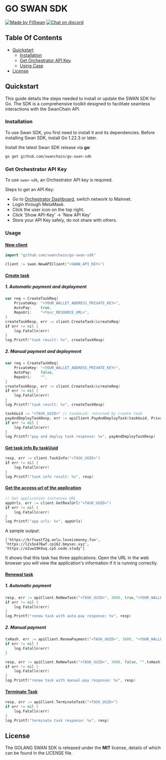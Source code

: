 # GO SWAN SDK <!-- omit in toc -->

[![Made by FilSwan](https://img.shields.io/badge/made%20by-FilSwan-green.svg)](https://www.filswan.com/)
[![Chat on discord](https://img.shields.io/badge/join%20-discord-brightgreen.svg)](https://discord.com/invite/swanchain)

## Table Of Contents<!-- omit in toc -->

- [Quickstart](#quickstart)
    - [Installation](#installation)
    - [Get Orchestrator API Key](#get-orchestrator-api-key)
    - [Using Case](#Usage)
- [License](#license)


## Quickstart

This guide details the steps needed to install or update the SWAN SDK for Go. The SDK is a comprehensive toolkit designed to facilitate seamless interactions with the SwanChain API.

### Installation

To use Swan SDK, you first need to install it and its dependencies. Before installing Swan SDK, install Go 1.22.3 or later.


Install the latest Swan SDK release via **go**:

```bash
go get github.com/swanchain/go-swan-sdk
```

### Get Orchestrator API Key

To use `swan-sdk`, an Orchestrator API key is required.

Steps to get an API Key:

- Go to [Orchestrator Dashboard](https://orchestrator.swanchain.io/provider-status), switch network to Mainnet.
- Login through MetaMask.
- Click the user icon on the top right.
- Click 'Show API-Key' -> 'New API Key'
- Store your API Key safely, do not share with others.


### Usage

#### [New client]()

```go
import "github.com/swanchain/go-swan-sdk"

client := swan.NewAPIClient("<SWAN_API_KEY>")
```

#### [Create task]()

##### 1. Automatic payment and deployment
```go
var req = CreateTaskReq{
    PrivateKey: "<YOUR_WALLET_ADDRESS_PRIVATE_KEY>",
    AutoPay:    true,
    RepoUri:    "<Your_RESOURCE_URL>",
}
createTaskResp, err := client.CreateTask(&createReq)
if err != nil {
    log.Fatalln(err)
}
log.Printf("task result: %v", createTaskResp)
```

##### 2. Manual payment and deployment
```go
var req = CreateTaskReq{
    PrivateKey: "<YOUR_WALLET_ADDRESS_PRIVATE_KEY>",
    AutoPay:    false,
    RepoUri:    "",
}
createTaskResp, err := client.CreateTask(&createReq)
if err != nil {
    log.Fatalln(err)
}
log.Printf("task result: %v", createTaskResp)

taskUuid := "<TASK_UUID>" // taskUuid: returned by create task
payAndDeployTaskResp, err := apiClient.PayAndDeployTask(taskUuid, PrivateKey, 3600, "C1ae.small")
if err != nil {
    log.Fatalln(err)
}
log.Printf("pay and deploy task response: %v", payAndDeployTaskResp)
```

#### [Get task info By taskUuid]()
```go
resp, err := client.TaskInfo("<TASK_UUID>")
if err != nil {
    log.Fatalln(err)
}
log.Printf("task info result: %v", resp)
```

#### [Get the access url of the application]()
```go
// Get application instances URL
appUrls, err := client.GetRealUrl("<TASK_UUID>")
if err != nil {
	log.Fatalln(err)
}
log.Printf("app urls: %v", appUrls)
```
A sample output:

```
['https://krfswstf2g.anlu.loveismoney.fun', 'https://l2s5o476wf.cp162.bmysec.xyz', 'https://e2uw19k9uq.cp5.node.study']
```

It shows that this task has three applications. Open the URL in the web browser you will view the application's information if it is running correctly.


#### [Renewal task]()

##### 1. Automatic payment
```go
resp, err := apiClient.ReNewTask("<TASK_UUID>", 3600, true,"<YOUR_WALLET_ADDRESS_PRIVATE_KEY>", "")
if err != nil {
	log.Fatalln(err)
}
log.Printf("renew task with auto-pay response: %v", resp)
```

##### 2. Manual payment
```go
txHash, err := apiClient.RenewPayment("<TASK_UUID>", 3600, "<YOUR_WALLET_ADDRESS_PRIVATE_KEY>")
if err != nil {
	log.Fatalln(err)
}

resp, err := apiClient.ReNewTask("<TASK_UUID>", 3600, false, "",txHash)
if err != nil {
	log.Fatalln(err)
}
log.Printf("renew task with manual-pay response: %v", resp)
```

#### [Terminate Task]()

```go
resp, err := apiClient.TerminateTask("<TASK_UUID>")
if err != nil {
    log.Fatalln(err)
}
log.Printf("terminate task response: %v", resp)
```

## License

The GOLANG SWAN SDK is released under the **MIT** license, details of which can be found in the LICENSE file.
